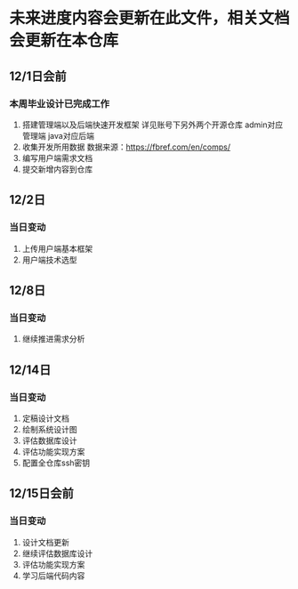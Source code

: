 # 未来进度内容会更新在此文件，相关文档会更新在本仓库
## 12/1日会前

### 本周毕业设计已完成工作

1. 搭建管理端以及后端快速开发框架 详见账号下另外两个开源仓库 admin对应管理端 java对应后端
2. 收集开发所用数据 数据来源：https://fbref.com/en/comps/
3. 编写用户端需求文档
4. 提交新增内容到仓库

## 12/2日

### 当日变动
1. 上传用户端基本框架
2. 用户端技术选型

## 12/8日

### 当日变动
1. 继续推进需求分析

## 12/14日

### 当日变动
1. 定稿设计文档
2. 绘制系统设计图
3. 评估数据库设计
4. 评估功能实现方案
5. 配置全仓库ssh密钥

## 12/15日会前

### 当日变动
1. 设计文档更新
2. 继续评估数据库设计
3. 评估功能实现方案
4. 学习后端代码内容